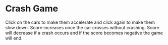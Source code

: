 # Crash Game

Click on the cars to make them accelerate and click again to make them slow down. Score increases once the car crosses without crashing. 
Score will decrease if a crash occurs and if the score becomes negative the game will end. 
